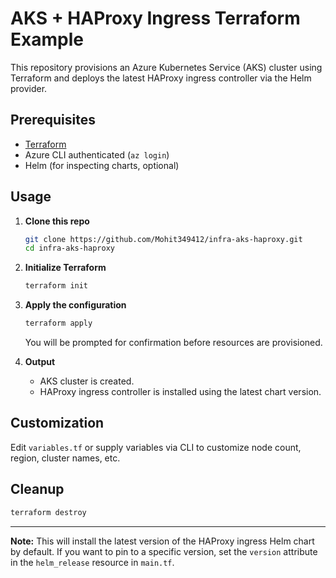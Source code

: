 # AKS + HAProxy Ingress Terraform Example

This repository provisions an Azure Kubernetes Service (AKS) cluster using Terraform and deploys the latest HAProxy ingress controller via the Helm provider.

## Prerequisites

- [Terraform](https://www.terraform.io/downloads.html)
- Azure CLI authenticated (`az login`)
- Helm (for inspecting charts, optional)

## Usage

1. **Clone this repo**
   ```sh
   git clone https://github.com/Mohit349412/infra-aks-haproxy.git
   cd infra-aks-haproxy
   ```

2. **Initialize Terraform**
   ```sh
   terraform init
   ```

3. **Apply the configuration**
   ```sh
   terraform apply
   ```

   You will be prompted for confirmation before resources are provisioned.

4. **Output**
   - AKS cluster is created.
   - HAProxy ingress controller is installed using the latest chart version.

## Customization

Edit `variables.tf` or supply variables via CLI to customize node count, region, cluster names, etc.

## Cleanup

```sh
terraform destroy
```

---

**Note:** This will install the latest version of the HAProxy ingress Helm chart by default. If you want to pin to a specific version, set the `version` attribute in the `helm_release` resource in `main.tf`.
